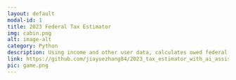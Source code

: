 ```yaml
---
layout: default
modal-id: 1
title: 2023 Federal Tax Estimator
img: cabin.png
alt: image-alt
category: Python
description: Using income and other user data, calculates owed federal taxes for 2023.
link: https://github.com/jiayuezhang84/2023_tax_estimator_with_ai_assistant
pic: game.png
---
```


